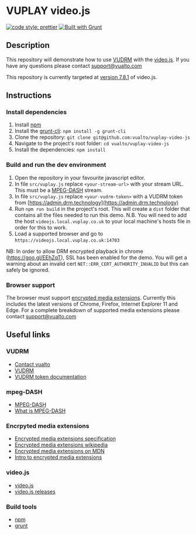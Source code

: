 # VUPLAY video.js

[![code style: prettier](https://img.shields.io/badge/code_style-prettier-ff69b4.svg?style=flat-square)](https://github.com/prettier/prettier)
[![Built with Grunt](http://cdn.gruntjs.com/builtwith.svg)](https://gruntjs.com/)

## Description

This repository will demonstrate how to use [VUDRM](https://vudrm.vualto.com/) with the [video.js](https://videojs.com).
If you have any questions please contact support@vualto.com

This repository is currently targeted at [version 7.8.1](https://github.com/videojs/video.js) of video.js.

## Instructions

### Install dependencies

1. Install [npm](https://www.npmjs.com/)
2. Install the [grunt-cli](https://www.npmjs.com/package/grunt-cli): `npm install -g grunt-cli`
3. Clone the repository: `git clone git@github.com:vualto/vuplay-video-js`
4. Navigate to the project's root folder: `cd vualto/vuplay-video-js`
5. Install the dependencies: `npm install`

### Build and run the dev environment

1. Open the repository in your favourite javascript editor.
2. In file `src/vuplay.js` replace `<your-stream-url>` with your stream URL. This must be a [MPEG-DASH](https://en.wikipedia.org/wiki/Dynamic_Adaptive_Streaming_over_HTTP) stream.
3. In file `src/vuplay.js` replace `<your-vudrm-token>` with a VUDRM token from [https://admin.drm.technology](https://admin.drm.technology)
4. Run `npm run build` in the project's root. This will create a `dist` folder that contains all the files needed to run this demo. N.B. You will need to add the host `videojs.local.vuplay.co.uk` to your local machine's hosts file in order for this to work.
5. Load a supported browser and go to `https://videojs.local.vuplay.co.uk:14703`

NB: In order to allow DRM encrypted playback in chrome (<https://goo.gl/EEhZqT>), SSL has been enabled for the demo. You will get a warning about an invalid cert `NET::ERR_CERT_AUTHORITY_INVALID` but this can safely be ignored.

### Browser support

The browser must support [encrypted media extensions](https://www.w3.org/TR/2016/CR-encrypted-media-20160705/).
Currently this includes the latest versions of Chrome, Firefox, Internet Explorer 11 and Edge.
For a complete breakdown of supported media extensions please contact <support@vualto.com>

## Useful links

### VUDRM

- [Contact vualto](https://www.vualto.com/contact-us/)
- [VUDRM](https://vudrm.vualto.com/)
- [VUDRM token documentation](https://docs.vualto.com/projects/vudrm/en/latest/VUDRM-token.html)

### mpeg-DASH

- [MPEG-DASH](https://en.wikipedia.org/wiki/Dynamic_Adaptive_Streaming_over_HTTP)
- [What is MPEG-DASH](https://www.streamingmedia.com/Articles/Editorial/What-Is-.../What-is-MPEG-DASH-79041.aspx)

### Encrpyted media extensions

- [Encrypted media extensions specification](https://www.w3.org/TR/2016/CR-encrypted-media-20160705/)
- [Encrypted media extensions wikipedia](https://en.wikipedia.org/wiki/Encrypted_Media_Extensions)
- [Encrypted media extensions on MDN](https://developer.mozilla.org/en-US/docs/Web/API/Encrypted_Media_Extensions_API)
- [Intro to encrypted media extensions](https://www.html5rocks.com/en/tutorials/eme/basics/)

### video.js

- [video.js](https://github.com/videojs/video.js)
- [video.js releases](https://github.com/videojs/video.js/releases)

### Build tools

- [npm](https://www.npmjs.com/)
- [grunt](https://gruntjs.com/)
